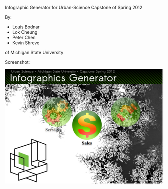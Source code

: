 Infographic Generator for Urban-Science
Capstone of Spring 2012

By:
* Louis Bodnar
* Lok Cheung
* Peter Chen
* Kevin Shreve

of Michigan State University

Screenshot:

![Home Page](documents/images/home-page-screenshot.png)
